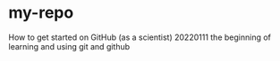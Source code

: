 # my-repo
How to get started on GitHub (as a scientist)
20220111 the beginning of learning and using git and github
